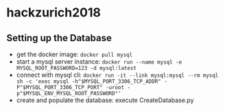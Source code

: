 # hackzurich2018

## Setting up the Database

* get the docker image: `docker pull mysql`
* start a mysql server instance: `docker run --name mysql -e MYSQL_ROOT_PASSWORD=123 -d mysql:latest`
* connect with mysql cli: `docker run -it --link mysql:mysql --rm mysql sh -c 'exec mysql -h"$MYSQL_PORT_3306_TCP_ADDR" -P"$MYSQL_PORT_3306_TCP_PORT" -uroot -p"$MYSQL_ENV_MYSQL_ROOT_PASSWORD"'`
* create and populate the database: execute CreateDatabase.py